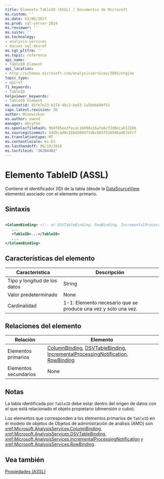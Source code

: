 ```yaml
---
title: Elemento TableID (ASSL) | Documentos de Microsoft
ms.custom: ''
ms.date: 03/06/2017
ms.prod: sql-server-2014
ms.reviewer: ''
ms.suite: ''
ms.technology:
- analysis-services
- docset-sql-devref
ms.tgt_pltfrm: ''
ms.topic: reference
api_name:
- TableID Element
api_location:
- http://schemas.microsoft.com/analysisservices/2003/engine
topic_type:
- apiref
f1_keywords:
- TableID
helpviewer_keywords:
- TableID element
ms.assetid: 45fe7e23-b274-4bc2-be63-1a5bb6680f51
caps.latest.revision: 36
author: Minewiskan
ms.author: owend
manager: mblythe
ms.openlocfilehash: 9b8f85ee3fecac1b098a16afe6cf2d0eca61226b
ms.sourcegitcommit: 5dd5cad0c1bbd308471d6c885f516948ad67dfcf
ms.translationtype: MT
ms.contentlocale: es-ES
ms.lasthandoff: 06/19/2018
ms.locfileid: "36204482"
---
```

# <a name="tableid-element-assl"></a>Elemento TableID (ASSL)
  Contiene el identificador (ID) de la tabla (desde la [DataSourceView](../objects/datasourceview-element-assl.md) elemento) asociado con el elemento primario.  
  
## <a name="syntax"></a>Sintaxis  
  
```xml  
  
<ColumnBinding> <!-- or DSVTableBinding, RowBinding, IncrementalProcessingNotification -->  
   ...  
   <TableID>...</TableID>  
   ...  
</ColumnBinding>  
```  
  
## <a name="element-characteristics"></a>Características del elemento  
  
|Característica|Descripción|  
|--------------------|-----------------|  
|Tipo y longitud de los datos|String|  
|Valor predeterminado|None|  
|Cardinalidad|1-1: Elemento necesario que se produce una vez y solo una vez.|  
  
## <a name="element-relationships"></a>Relaciones del elemento  
  
|Relación|Elemento|  
|------------------|-------------|  
|Elementos primarios|[ColumnBinding](../data-type/binding-data-type-assl.md), [DSVTableBinding](../data-type/tablebinding-data-type-assl.md), [IncrementalProcessingNotification](../objects/incrementalprocessingnotification-element-assl.md), [RowBinding](../data-type/rowbinding-data-type-assl.md)|  
|Elementos secundarios|None|  
  
## <a name="remarks"></a>Notas  
 La tabla identificada por `TableID` debe estar dentro del origen de datos con el que está relacionado el objeto propietario (dimensión o cubo).  
  
 Los elementos que corresponden a los elementos primarios de `TableID` en el modelo de objetos de Objetos de administración de análisis (AMO) son <xref:Microsoft.AnalysisServices.ColumnBinding>, <xref:Microsoft.AnalysisServices.DSVTableBinding>, <xref:Microsoft.AnalysisServices.IncrementalProcessingNotification> y <xref:Microsoft.AnalysisServices.RowBinding>.  
  
## <a name="see-also"></a>Vea también  
 [Propiedades &#40;ASSL&#41;](properties-assl.md)  
  
  
